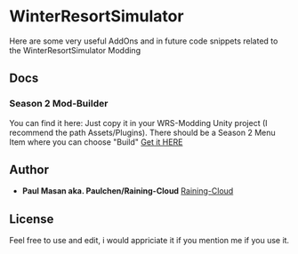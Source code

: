 # WinterResortSimulator

Here are some very useful AddOns and in future code snippets related to the WinterResortSimulator Modding
## Docs
### Season 2 Mod-Builder
You can find it here: 
Just copy it in your WRS-Modding Unity project (I recommend the path Assets/Plugins).
There should be a Season 2 Menu Item where you can choose "Build"
[Get it HERE](../blob/main/Unity/Season2Builder.cs)

## Author

* **Paul Masan aka. Paulchen/Raining-Cloud**  [Raining-Cloud](https://github.com/Raining-Cloud)

## License

Feel free to use and edit, i would appriciate it if you mention me if you use it.
